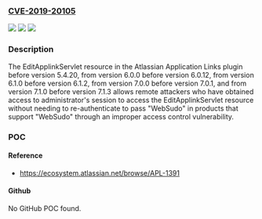 ### [CVE-2019-20105](https://cve.mitre.org/cgi-bin/cvename.cgi?name=CVE-2019-20105)
![](https://img.shields.io/static/v1?label=Product&message=Jira%20Server%20and%20Data%20Center&color=blue)
![](https://img.shields.io/static/v1?label=Version&message=%3E%3D%207.13.8%20&color=brighgreen)
![](https://img.shields.io/static/v1?label=Vulnerability&message=Improper%20Authorization&color=brighgreen)

### Description

The EditApplinkServlet resource in the Atlassian Application Links plugin before version 5.4.20, from version 6.0.0 before version 6.0.12, from version 6.1.0 before version 6.1.2, from version 7.0.0 before version 7.0.1, and from version 7.1.0 before version 7.1.3 allows remote attackers who have obtained access to administrator's session to access the EditApplinkServlet resource without needing to re-authenticate to pass "WebSudo" in products that support "WebSudo" through an improper access control vulnerability.

### POC

#### Reference
- https://ecosystem.atlassian.net/browse/APL-1391

#### Github
No GitHub POC found.

